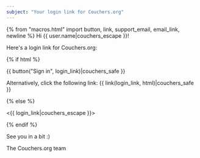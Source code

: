 ```yaml
---
subject: "Your login link for Couchers.org"
---
```


{% from "macros.html" import button, link, support_email, email_link, newline %}
Hi {{ user.name|couchers_escape }}!

Here's a login link for Couchers.org:

{% if html %}

{{ button("Sign in", login_link)|couchers_safe }}

Alternatively, click the following link: {{ link(login_link, html)|couchers_safe }}

{% else %}

<{{ login_link|couchers_escape }}>

{% endif %}

See you in a bit :)

The Couchers.org team
